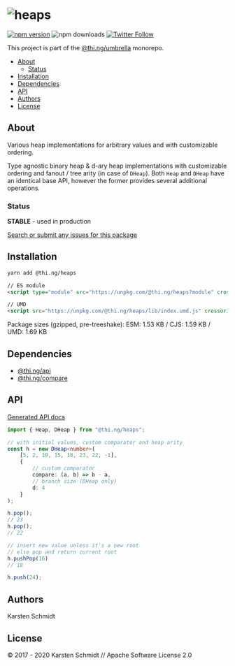 <!-- This file is generated - DO NOT EDIT! -->

# ![heaps](https://media.thi.ng/umbrella/banners/thing-heaps.svg?bbf868b8)

[![npm version](https://img.shields.io/npm/v/@thi.ng/heaps.svg)](https://www.npmjs.com/package/@thi.ng/heaps)
![npm downloads](https://img.shields.io/npm/dm/@thi.ng/heaps.svg)
[![Twitter Follow](https://img.shields.io/twitter/follow/thing_umbrella.svg?style=flat-square&label=twitter)](https://twitter.com/thing_umbrella)

This project is part of the
[@thi.ng/umbrella](https://github.com/thi-ng/umbrella/) monorepo.

- [About](#about)
  - [Status](#status)
- [Installation](#installation)
- [Dependencies](#dependencies)
- [API](#api)
- [Authors](#authors)
- [License](#license)

## About

Various heap implementations for arbitrary values and with customizable ordering.

Type agnostic binary heap & d-ary heap implementations with customizable
ordering and fanout / tree arity (in case of `DHeap`). Both `Heap` and
`DHeap` have an identical base API, however the former provides several
additional operations.

### Status

**STABLE** - used in production

[Search or submit any issues for this package](https://github.com/thi-ng/umbrella/issues?q=is%3Aissue+is%3Aopen+%5Bheaps%5D)

## Installation

```bash
yarn add @thi.ng/heaps
```

```html
// ES module
<script type="module" src="https://unpkg.com/@thi.ng/heaps?module" crossorigin></script>

// UMD
<script src="https://unpkg.com/@thi.ng/heaps/lib/index.umd.js" crossorigin></script>
```

Package sizes (gzipped, pre-treeshake): ESM: 1.53 KB / CJS: 1.59 KB / UMD: 1.69 KB

## Dependencies

- [@thi.ng/api](https://github.com/thi-ng/umbrella/tree/develop/packages/api)
- [@thi.ng/compare](https://github.com/thi-ng/umbrella/tree/develop/packages/compare)

## API

[Generated API docs](https://docs.thi.ng/umbrella/heaps/)

```ts
import { Heap, DHeap } from "@thi.ng/heaps";

// with initial values, custom comparator and heap arity
const h = new DHeap<number>(
    [5, 2, 10, 15, 18, 23, 22, -1],
    {
        // custom comparator
        compare: (a, b) => b - a,
        // branch size (DHeap only)
        d: 4
    }
);

h.pop();
// 23
h.pop();
// 22

// insert new value unless it's a new root
// else pop and return current root
h.pushPop(16)
// 18

h.push(24);
```

## Authors

Karsten Schmidt

## License

&copy; 2017 - 2020 Karsten Schmidt // Apache Software License 2.0
